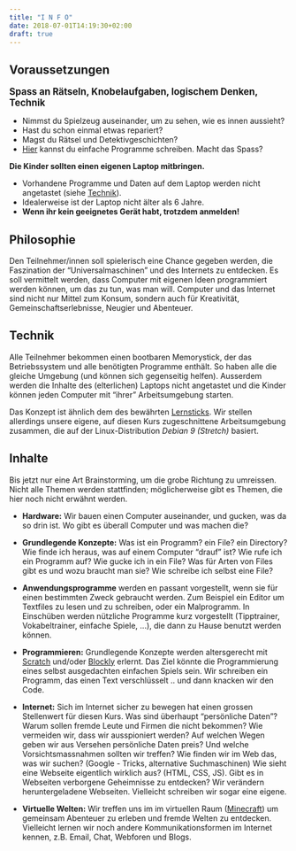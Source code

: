 ```yaml
---
title: "I N F O"
date: 2018-07-01T14:19:30+02:00
draft: true
---
```


## Voraussetzungen

<div class="alert alert-success">
<b style=font-size:120%;">Spass an Rätseln, Knobelaufgaben, logischem Denken, Technik</b>
<ul>
	<li>Nimmst du Spielzeug auseinander, um zu sehen, wie es innen aussieht?</li>
	<li>Hast du schon einmal etwas repariert?</li>
	<li>Magst du Rätsel und Detektivgeschichten?</li>
	<li><a href="https://blockly-games.appspot.com/?lang=de" target="_blank">Hier</a> kannst du einfache Programme schreiben. Macht das Spass?</li>
</ul>
</div>

<div class="alert alert-info">
<b>Die Kinder sollten einen eigenen Laptop mitbringen.</b>
<ul>
	<li>Vorhandene Programme und Daten auf dem Laptop werden nicht angetastet (siehe <a href="info#technik">Technik</a>).</li>
	<li>Idealerweise ist der Laptop nicht älter als 6 Jahre.</li>
<li><b>Wenn ihr kein geeignetes Gerät habt, trotzdem anmelden!</b></li>
</ul>
</div>


## Philosophie

Den Teilnehmer/innen soll spielerisch eine Chance gegeben werden, die
Faszination der “Universalmaschinen” und des Internets zu
entdecken. Es soll vermittelt werden, dass Computer mit eigenen Ideen
programmiert werden können, um das zu tun, was man will. Computer und
das Internet sind nicht nur Mittel zum Konsum, sondern auch für
Kreativität, Gemeinschaftserlebnisse, Neugier und Abenteuer.

## Technik

Alle Teilnehmer bekommen einen bootbaren Memorystick, der das Betriebssystem und alle benötigten
Programme enthält. So haben alle die gleiche Umgebung (und können sich gegenseitig helfen).
Ausserdem werden die Inhalte des (elterlichen) Laptops nicht angetastet und die Kinder können
jeden Computer mit “ihrer” Arbeitsumgebung starten.

Das Konzept ist ähnlich dem des bewährten <a
href="https://www.imedias.ch/themen/lernstick/index.cfm" target="_blank">Lernsticks</a>. Wir
stellen allerdings unsere eigene, auf diesen Kurs zugeschnittene
Arbeitsumgebung zusammen, die auf der Linux-Distribution <i>Debian 9
(Stretch)</i> basiert.

## Inhalte

<div class="alert alert-warning">
	Bis jetzt nur eine Art Brainstorming, um die grobe Richtung zu umreissen. Nicht alle Themen werden
	stattfinden; möglicherweise gibt es Themen, die hier noch nicht erwähnt werden.
</div>

+ **Hardware:** Wir bauen einen Computer auseinander, und gucken, was da
  so drin ist. Wo gibt es überall Computer und was machen die?

+ **Grundlegende Konzepte:** Was ist ein Programm? ein File? ein
  Directory? Wie finde ich heraus, was auf einem Computer “drauf” ist?
  Wie rufe ich ein Programm auf? Wie gucke ich in ein File? Was für
  Arten von Files gibt es und wozu braucht man sie? Wie schreibe ich
  selbst eine File?

+ **Anwendungsprogramme** werden en passant vorgestellt, wenn sie für
  einen bestimmten Zweck gebraucht werden. Zum Beispiel ein Editor um
  Textfiles zu lesen und zu schreiben, oder ein Malprogramm. In
  Einschüben werden nützliche Programme kurz vorgestellt (Tipptrainer,
  Vokabeltrainer, einfache Spiele, ...), die dann zu Hause benutzt
  werden können.

+ **Programmieren:** Grundlegende Konzepte werden altersgerecht mit <a
  href="https://de.wikipedia.org/wiki/Scratch_(Programmiersprache)"
  target="_blank">Scratch</a> und/oder <a
  href="https://blockly-games.appspot.com/?lang=de"
  target="_blank">Blockly</a> erlernt. Das Ziel könnte die
  Programmierung eines selbst ausgedachten einfachen Spiels sein. Wir
  schreiben ein Programm, das einen Text verschlüsselt .. und dann
  knacken wir den Code.

+ **Internet:** Sich im Internet sicher zu bewegen hat einen grossen
  Stellenwert für diesen Kurs. Was sind überhaupt “persönliche Daten”?
  Warum sollen fremde Leute und Firmen die nicht bekommen? Wie
  vermeiden wir, dass wir ausspioniert werden? Auf welchen Wegen geben
  wir aus Versehen persönliche Daten preis? Und welche
  Vorsichtsmassnahmen sollten wir treffen? Wie finden wir im Web das,
  was wir suchen? (Google - Tricks, alternative Suchmaschinen) Wie
  sieht eine Webseite eigentlich wirklich aus? (HTML, CSS, JS). Gibt
  es in Webseiten verborgene Geheimnisse zu entdecken? Wir verändern
  heruntergeladene Webseiten. Vielleicht schreiben wir sogar eine
  eigene.

+ **Virtuelle Welten:** Wir treffen uns im im virtuellen Raum (<a
  href="https://minecraft.net/de-de/what-is-minecraft/"
  target="_blank">Minecraft</a>) um gemeinsam Abenteuer zu erleben und
  fremde Welten zu entdecken. Vielleicht lernen wir noch andere
  Kommunikationsformen im Internet kennen, z.B. Email, Chat, Webforen
  und Blogs.
